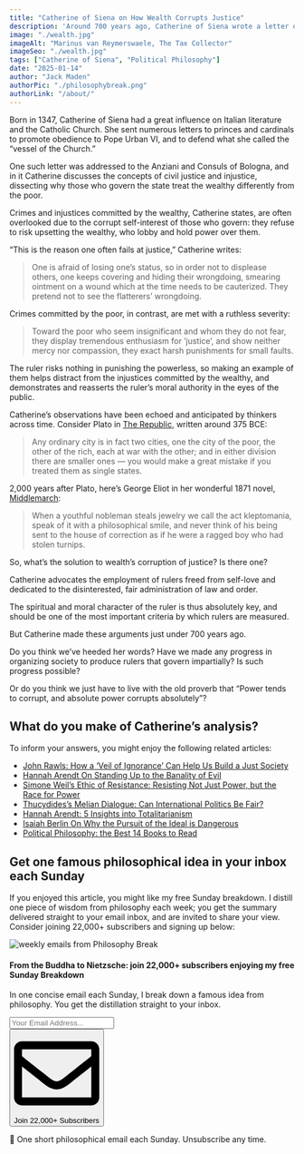 ```yaml
---
title: "Catherine of Siena on How Wealth Corrupts Justice"
description: 'Around 700 years ago, Catherine of Siena wrote a letter outlining why justice works differently for the wealthy and the poor... do you think her analysis still holds today?'
image: "./wealth.jpg"
imageAlt: "Marinus van Reymerswaele, The Tax Collector"
imageSeo: "./wealth.jpg"
tags: ["Catherine of Siena", "Political Philosophy"]
date: "2025-01-14"
author: "Jack Maden"
authorPic: "./philosophybreak.png"
authorLink: "/about/"
---
```


<span class="big-letter">B</span>orn in 1347, Catherine of Siena had a great influence on Italian literature and the Catholic Church. She sent numerous letters to princes and cardinals to promote obedience to Pope Urban VI, and to defend what she called the “vessel of the Church.”

One such letter was addressed to the Anziani and Consuls of Bologna, and in it Catherine discusses the concepts of civil justice and injustice, dissecting why those who govern the state treat the wealthy differently from the poor.

Crimes and injustices committed by the wealthy, Catherine states, are often overlooked due to the corrupt self-interest of those who govern: they refuse to risk upsetting the wealthy, who lobby and hold power over them.

“This is the reason one often fails at justice,” Catherine writes:

>One is afraid of losing one’s status, so in order not to displease others, one keeps covering and hiding their wrongdoing, smearing ointment on a wound which at the time needs to be cauterized. They pretend not to see the flatterers’ wrongdoing.

Crimes committed by the poor, in contrast, are met with a ruthless severity:

>Toward the poor who seem insignificant and whom they do not fear, they display tremendous enthusiasm for ‘justice’, and show neither mercy nor compassion, they exact harsh punishments for small faults.

The ruler risks nothing in punishing the powerless, so making an example of them helps distract from the injustices committed by the wealthy, and demonstrates and reasserts the ruler’s moral authority in the eyes of the public.

Catherine’s observations have been echoed and anticipated by thinkers across time. Consider Plato in <a target="_blank" rel="noopener noreferrer sponsored" href="https://amzn.to/3BONOyg">The Republic</a>, written around 375 BCE:

>Any ordinary city is in fact two cities, one the city of the poor, the other of the rich, each at war with the other; and in either division there are smaller ones — you would make a great mistake if you treated them as single states.

2,000 years after Plato, here’s George Eliot in her wonderful 1871 novel, <a target="_blank" rel="noopener noreferrer sponsored" href="https://amzn.to/4j7zVfg">Middlemarch</a>:

>When a youthful nobleman steals jewelry we call the act kleptomania, speak of it with a philosophical smile, and never think of his being sent to the house of correction as if he were a ragged boy who had stolen turnips.

So, what’s the solution to wealth’s corruption of justice? Is there one?

Catherine advocates the employment of rulers freed from self-love and dedicated to the disinterested, fair administration of law and order.

The spiritual and moral character of the ruler is thus absolutely key, and should be one of the most important criteria by which rulers are measured.

But Catherine made these arguments just under 700 years ago.

Do you think we’ve heeded her words? Have we made any progress in organizing society to produce rulers that govern impartially? Is such progress possible?

Or do you think we just have to live with the old proverb that “Power tends to corrupt, and absolute power corrupts absolutely”?

## What do you make of Catherine’s analysis?

To inform your answers, you might enjoy the following related articles:

- [John Rawls: How a ‘Veil of Ignorance’ Can Help Us Build a Just Society](/articles/john-rawls-how-a-veil-of-ignorance-can-help-us-build-a-just-society/)
- [Hannah Arendt On Standing Up to the Banality of Evil](/articles/hannah-arendt-on-standing-up-to-the-banality-of-evil/)
- [Simone Weil’s Ethic of Resistance: Resisting Not Just Power, but the Race for Power](/articles/simone-weil-ethic-of-resistance/)
- [Thucydides’s Melian Dialogue: Can International Politics Be Fair?](/articles/thucydides-melian-dialogue-can-international-politics-be-fair/)
- [Hannah Arendt: 5 Insights into Totalitarianism](/articles/hannah-arendt-5-insights-into-totalitarianism/)
- [Isaiah Berlin On Why the Pursuit of the Ideal is Dangerous](/articles/hannah-arendt-on-the-human-condition-productivity-will-replace-meaning/)
- [Political Philosophy: the Best 14 Books to Read](/reading-lists/political-philosophy/)

## Get one famous philosophical idea in your inbox each Sunday

<span class="big-letter">I</span>f you enjoyed this article, you might like my free Sunday breakdown. I distill one piece of wisdom from philosophy each week; you get the summary delivered straight to your email inbox, and are invited to share your view. Consider joining 22,000+ subscribers and signing up below:

<!--big subscribe-->
<div class="course-promo darkradial-background subscribe text-center">
    <img src="/static/6313d50bc32799a6c869239128784c7b/e7f7a/weekly-break.webp" alt="weekly emails from Philosophy Break">
    <h4>From the Buddha to Nietzsche: join 22,000+ subscribers enjoying my free Sunday Breakdown</h4>
    <p class="small-grey-font no-mar-bottom">In one concise email each Sunday, I break down a famous idea from philosophy. You get the distillation straight to your inbox.</p>
    <div class="small-pad-top">
        <form action="https://app.convertkit.com/forms/5812400/subscriptions" method="post" data-sv-form="5812400" data-uid="be0e52d3c0" data-format="inline" data-version="6" data-options="{&quot;settings&quot;:{&quot;after_subscribe&quot;:{&quot;action&quot;:&quot;message&quot;,&quot;success_message&quot;:&quot;Thank you, philosopher! Your welcome email will land in your inbox shortly.&quot;,&quot;redirect_url&quot;:&quot;/thank-you/&quot;},&quot;analytics&quot;:{&quot;google&quot;:null,&quot;fathom&quot;:null,&quot;facebook&quot;:null,&quot;segment&quot;:null,&quot;pinterest&quot;:null,&quot;sparkloop&quot;:null,&quot;googletagmanager&quot;:null},&quot;modal&quot;:{&quot;trigger&quot;:&quot;timer&quot;,&quot;scroll_percentage&quot;:null,&quot;timer&quot;:5,&quot;devices&quot;:&quot;all&quot;,&quot;show_once_every&quot;:15},&quot;powered_by&quot;:{&quot;show&quot;:false,&quot;url&quot;:&quot;https://convertkit.com/features/forms?utm_campaign=poweredby&amp;utm_content=form&amp;utm_medium=referral&amp;utm_source=dynamic&quot;},&quot;recaptcha&quot;:{&quot;enabled&quot;:false},&quot;return_visitor&quot;:{&quot;action&quot;:&quot;show&quot;,&quot;custom_content&quot;:&quot;&quot;},&quot;slide_in&quot;:{&quot;display_in&quot;:&quot;bottom_right&quot;,&quot;trigger&quot;:&quot;timer&quot;,&quot;scroll_percentage&quot;:null,&quot;timer&quot;:5,&quot;devices&quot;:&quot;all&quot;,&quot;show_once_every&quot;:15},&quot;sticky_bar&quot;:{&quot;display_in&quot;:&quot;top&quot;,&quot;trigger&quot;:&quot;timer&quot;,&quot;scroll_percentage&quot;:null,&quot;timer&quot;:5,&quot;devices&quot;:&quot;all&quot;,&quot;show_once_every&quot;:15}},&quot;version&quot;:&quot;6&quot;}" min-width="400 500 600 700 800">
        <div data-style="clean"><ul data-element="errors" data-group="alert"></ul><div data-element="fields" data-stacked="false">
            <div>
                <input name="email_address" aria-label="Your Email Address..." placeholder="Your Email Address..." required type="email" />
            </div>
            <button class="button primary" type="submit" data-element="submit"><div><div></div><div></div><div></div></div><span><svg xmlns="http://www.w3.org/2000/svg" viewBox="0 0 512 512"><path d="M464 64H48C21.49 64 0 85.49 0 112v288c0 26.51 21.49 48 48 48h416c26.51 0 48-21.49 48-48V112c0-26.51-21.49-48-48-48zm0 48v40.805c-22.422 18.259-58.168 46.651-134.587 106.49-16.841 13.247-50.201 45.072-73.413 44.701-23.208.375-56.579-31.459-73.413-44.701C106.18 199.465 70.425 171.067 48 152.805V112h416zM48 400V214.398c22.914 18.251 55.409 43.862 104.938 82.646 21.857 17.205 60.134 55.186 103.062 54.955 42.717.231 80.509-37.199 103.053-54.947 49.528-38.783 82.032-64.401 104.947-82.653V400H48z"/></svg>Join 22,000+ Subscribers</span></button>
            </div>
            </div>
        </form>
        <p class="tiny-mar-top no-mar-bottom review-font">💭 One short philosophical email each Sunday. Unsubscribe any time.</p>
    </div>
</div>
</div>